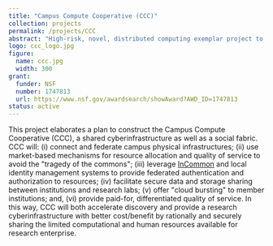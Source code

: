 ```yaml
---
title: "Campus Compute Cooperative (CCC)"
collection: projects
permalink: /projects/CCC
abstract: "High-risk, novel, distributed computing exemplar project to demonstrate and investigate new ways of federating campus computing capabilities." 
logo: ccc_logo.jpg
figure:
  name: ccc.jpg
  width: 300
grant:
  funder: NSF
  number: 1747813
  url: https://www.nsf.gov/awardsearch/showAward?AWD_ID=1747813
status: active
---
```


This project elaborates a plan to construct the Campus Compute Cooperative (CCC), a shared cyberinfrastructure as well as a social fabric. CCC will: (i) connect and federate campus physical infrastructures; (ii) use market-based mechanisms for resource allocation and quality of service to avoid the "tragedy of the commons"; (iii) leverage [InCommon](https://www.incommon.org/) and local identity management systems to provide federated authentication and authorization to resources; (iv) facilitate secure data and storage sharing between institutions and research labs; (v) offer "cloud bursting" to member institutions; and, (vi) provide paid-for, differentiated quality of service. In this way, CCC will both accelerate discovery and provide a research cyberinfrastructure with better cost/benefit by rationally and securely sharing the limited computational and human resources available for research enterprise.